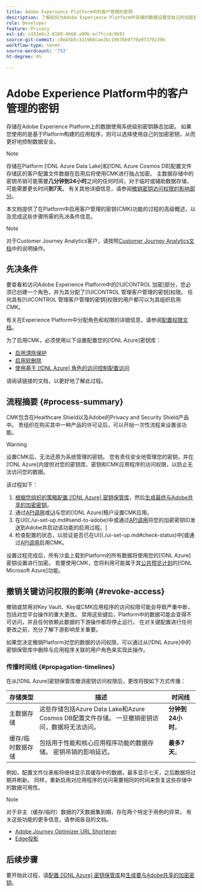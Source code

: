 ```yaml
---
title: Adobe Experience Platform中的客户管理的密钥
description: 了解如何为Adobe Experience Platform中存储的数据设置您自己的加密密钥。
role: Developer
feature: Privacy
exl-id: cd33e6c2-8189-4b68-a99b-ec7fccdc9b91
source-git-commit: c0eb5b5c3a1968cae2bc19b7669f70a97379239b
workflow-type: tm+mt
source-wordcount: '752'
ht-degree: 0%

---
```


# Adobe Experience Platform中的客户管理的密钥

存储在Adobe Experience Platform上的数据使用系统级别密钥静态加密。 如果您使用的是基于Platform构建的应用程序，则可以选择使用自己的加密密钥，从而更好地控制数据安全。

>[!NOTE]
>
>存储在Platform [!DNL Azure Data Lake]和[!DNL Azure Cosmos DB]配置文件存储区的客户配置文件数据在启用后将使用CMK进行独占加密。 主数据存储中的密钥吊销可能需要&#x200B;**几分钟到24小时**&#x200B;之间的任何时间，对于临时或辅助数据存储，可能需要更长时间&#x200B;**到7天**。 有关其他详细信息，请参阅[撤销密钥访问权限的影响部分](#revoke-access)。

本文档提供了在Platform中启用客户管理的密钥(CMK)功能的过程的高级概述，以及完成这些步骤所需的先决条件信息。

>[!NOTE]
>
>对于Customer Journey Analytics客户，请按照[Customer Journey Analytics文档](https://experienceleague.adobe.com/docs/analytics-platform/using/cja-privacy/cmk.html?lang=zh-Hans)中的说明操作。

## 先决条件

要查看和访问Adobe Experience Platform中的[!UICONTROL 加密]部分，您必须已创建一个角色，并为其分配了[!UICONTROL 管理客户管理的密钥]权限。 任何具有[!UICONTROL 管理客户管理的密钥]权限的用户都可以为其组织启用CMK。

有关在Experience Platform中分配角色和权限的详细信息，请参阅[配置权限文档](https://experienceleague.adobe.com/docs/platform-learn/getting-started-for-data-architects-and-data-engineers/configure-permissions.html)。

为了启用CMK，必须使用以下设置配置您的[!DNL Azure]密钥库：

* [启用清除保护](https://learn.microsoft.com/en-us/azure/key-vault/general/soft-delete-overview#purge-protection)
* [启用软删除](https://learn.microsoft.com/en-us/azure/key-vault/general/soft-delete-overview)
* [使用基于 [!DNL Azure] 角色的访问控制配置访问](https://learn.microsoft.com/en-us/azure/role-based-access-control/)

请阅读链接的文档，以更好地了解此过程。

## 流程摘要 {#process-summary}

CMK包含在Healthcare Shield以及Adobe的Privacy and Security Shield产品中。 贵组织在购买其中一种产品的许可证后，可以开始一次性流程来设置该功能。

>[!WARNING]
>
>设置CMK后，无法还原为系统管理的密钥。 您有责任安全地管理您的密钥，并在[!DNL Azure]内提供对您的密钥库、密钥和CMK应用程序的访问权限，以防止无法访问您的数据。

该过程如下：

1. [根据您组织的策略配置 [!DNL Azure] 密钥保管库](./azure-key-vault-config.md)，然后[生成最终与Adobe共享的加密密钥](./azure-key-vault-config.md#generate-a-key)。
1. 通过[API调用](./api-set-up.md#register-app)或[UI](./ui-set-up.md#register-app)与您的[!DNL Azure]租户设置CMK应用。
1. 在UI](./ui-set-up.md#send-to-adobe)中或通过[API调用](./api-set-up.md#send-to-adobe)将您的加密密钥ID发送到Adobe并启动该功能的启用过程。[
1. 检查配置的状态，以验证是否已在UI](./ui-set-up.md#check-status)中[或通过[API调用](./api-set-up.md#check-status)启用CMK。

设置过程完成后，所有沙盒上载到Platform的所有数据将使用您的[!DNL Azure]密钥设置进行加密。 若要使用CMK，您将利用可能属于其[公共预览计划](https://azure.microsoft.com/en-ca/support/legal/preview-supplemental-terms/)的[!DNL Microsoft Azure]功能。

## 撤销关键访问权限的影响 {#revoke-access}

撤销或禁用对Key Vault、Key或CMK应用程序的访问权限可能会导致严重中断，包括对您平台操作的重大更改。 禁用这些键后，Platform中的数据可能会变得不可访问，并且任何依赖此数据的下游操作都将停止运行。 在对关键配置进行任何更改之前，充分了解下游影响至关重要。

如果您决定撤销Platform对您的数据的访问权限，可以通过从[!DNL Azure]中的密钥保管库中删除与应用程序关联的用户角色来实现此操作。

### 传播时间线 {#propagation-timelines}

在从[!DNL Azure]密钥保管库撤消密钥访问权限后，更改将按如下方式传播：

| **存储类型** | **描述** | **时间线** |
|---|---|---|
| 主数据存储 | 这些存储包括Azure Data Lake和Azure Cosmos DB配置文件存储。 一旦撤销密钥访问，数据将无法访问。 | **分钟到24小时**。 |
| 缓存/临时数据存储 | 包括用于性能和核心应用程序功能的数据存储。 密钥吊销的影响延迟。 | **最多7天**。 |

例如，配置文件仪表板将继续显示其缓存中的数据，最多显示七天，之后数据将过期并刷新。 同样，重新启用对应用程序的访问需要相同的时间来恢复这些存储中的数据可用性。

>[!NOTE]
>
>对于非主（缓存/临时）数据的7天数据集到期，存在两个特定于用例的异常。 有关这些功能的更多信息，请参阅各自的文档。<ul><li>[Adobe Journey Optimizer URL Shortener](https://experienceleague.adobe.com/docs/journey-optimizer/using/sms/sms-configuration.html?lang=zh-Hans#message-preset-sms)</li><li>[Edge投影](https://experienceleague.adobe.com/docs/experience-platform/profile/home.html#edge-projections)</li></ul>

## 后续步骤

要开始此过程，请[配置 [!DNL Azure] 密钥保管库](./azure-key-vault-config.md)和[生成要与Adobe共享的加密密钥](./azure-key-vault-config.md#generate-a-key)。
